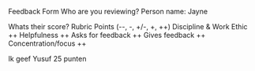 Feedback Form
Who are you reviewing?
Person name: Jayne

Whats their score?
Rubric	Points (--, -, +/-, +, ++)
Discipline & Work Ethic ++
Helpfulness	++
Asks for feedback ++
Gives feedback ++
Concentration/focus ++

Ik geef Yusuf 25 punten